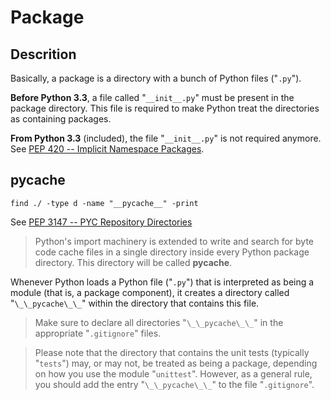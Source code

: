 # Package

## Descrition

Basically, a package is a directory with a bunch of Python files ("`.py`").

**Before Python 3.3**, a file called "`__init__.py`" must be present in the package directory. This file is required to make Python treat the directories as containing packages.

**From Python 3.3** (included), the file "`__init__.py`" is not required anymore. See [PEP 420 -- Implicit Namespace Packages](https://www.python.org/dev/peps/pep-0420/).

## __pycache__

    find ./ -type d -name "__pycache__" -print

See [PEP 3147 -- PYC Repository Directories](https://www.python.org/dev/peps/pep-3147/)

> Python's import machinery is extended to write and search for byte code cache files in a single directory inside every Python package directory. This directory will be called __pycache__.

Whenever Python loads a Python file ("`.py`") that is interpreted as being a module (that is, a package component), it creates a directory called "`\_\_pycache\_\_`" within the directory that contains this file.

> Make sure to declare all directories "`\_\_pycache\_\_`" in the appropriate "`.gitignore`" files.

> Please note that the directory that contains the unit tests (typically "`tests`") may, or may not, be treated as being a package, depending on how you use the module "`unittest`". However, as a general rule, you should add the entry "`\_\_pycache\_\_`" to the file "`.gitignore`".
